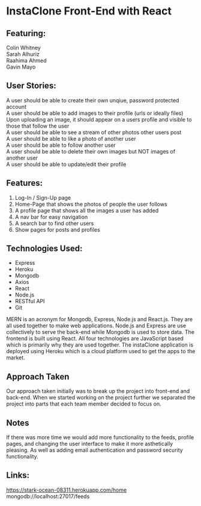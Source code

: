 # InstaClone Front-End with React

## Featuring: <br/>
Colin Whitney <br/>
Sarah Alhuriz <br/>
Raahima Ahmed <br/>
Gavin Mayo <br/>

## User Stories: <br/>
A user should be able to create their own unqiue, password protected account <br/>
A user should be able to add images to their profile (urls or ideally files) <br/>
Upon uploading an image, it should appear on a users profile and visible to those that follow the user <br/>
A user should be able to see a stream of other photos other users post <br/>
A user should be able to like a photo of another user <br/>
A user should be able to follow another user <br/>
A user should be able to delete their own images but NOT images of another user <br/>
A user should be able to update/edit their profile <br/>

## Features: <br/>
1. Log-In / Sign-Up page <br/>
2. Home-Page that shows the photos of people the user follows <br/>
3. A profile page that shows all the images a user has added <br/>
4. A nav bar for easy navigation <br/>
5. A search bar to find other users <br/>
6. Show pages for posts and profiles <br/>


## Technologies Used: <br>
- Express
- Heroku
- Mongodb
- Axios 
- React
- Node.js 
- RESTful API
- Git

MERN is an acronym for Mongodb, Express, Node.js and React.js. They are all used together to make web applications. Node.js and Express are use collectively to serve the back-end while Mongodb is used to store data. The frontend is built using React. All four technologies are JavaScript based which is primarily why they are used together. The instaClone application is deployed using Heroku which is a cloud platform used to get the apps to the market. 

## Approach Taken
Our approach taken initially was to break up the project into front-end and back-end. When we started working on the project further we separated the project into parts that each team member decided to focus on. 

## Notes 
If there was more time we would add more functionality to the feeds, profile pages, and changing the user interface to make it more asthetically pleasing. As well as adding email authentication and password security functionality. 

## Links: 
https://stark-ocean-08311.herokuapp.com/home
mongodb://localhost:27017/feeds

